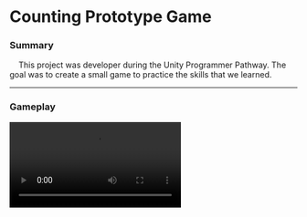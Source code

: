# Counting Prototype Game
### Summary

&nbsp;&nbsp;&nbsp;&nbsp;This project was developer during the Unity Programmer Pathway. The goal was to create a small game to 
practice the skills that we learned.

---

### Gameplay
![Counting Prototype Video](Videos/Counting%20Prototype%20Game.mp4)